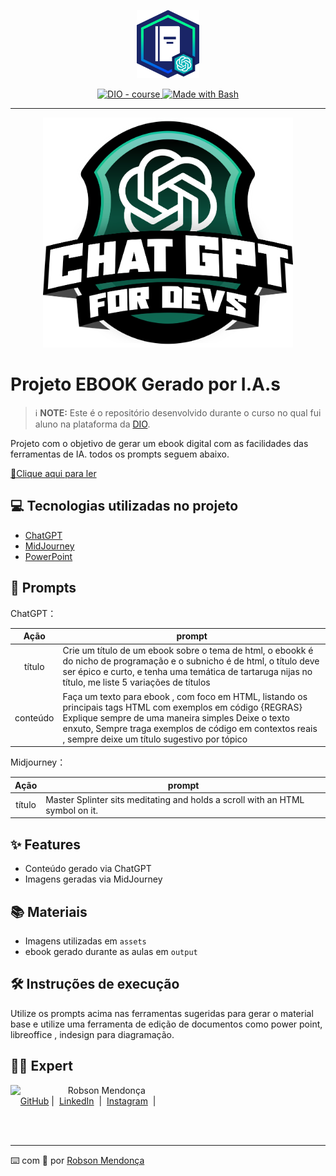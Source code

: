 <p align="center">
    <img width="100" src=".github/assets/banner.png">
</p>


<p align="center">
  <a href="https://www.dio.me/curso-chat-gpt-for-devs/AFNTB8OHHAR1"><img src="https://img.shields.io/badge/DIO-Course-28DA77?logo=youtube" alt="DIO - course">
  </a>
  <a href="https://www.gnu.org/software/bash/" title="Go to Bash homepage"><img src="https://img.shields.io/badge/Prompt-Project-blue?logo=gnu-bash&amp;logoColor=white" alt="Made with Bash">
  </a>
</p>

-------


<p align="center">
<img 
    src=".github/assets/chat_gpt_for_devs.png"
    width="400"  
/>
</p>

# Projeto EBOOK Gerado por I.A.s


 > ℹ️ **NOTE:** Este é o repositório desenvolvido durante o curso no qual fui aluno na plataforma da [DIO](hhttps://www.dio.me/sign-up?ref=EA5RTWNI81).

Projeto com o objetivo de gerar um ebook digital com as facilidades das ferramentas de IA. todos os prompts
seguem abaixo.

<a href="https://github.com/felipeAguiarCode/prompts-recipe-to-create-a-ebook/blob/main/output/ebook%20-%20css%20jedi%20output.pdf" title="View PDF now"> 📕Clique aqui para ler</a>

## 💻 Tecnologias utilizadas no projeto

- [ChatGPT](https://chat.openai.com/) 
- [MidJourney](https://www.midjourney.com/app/)
- [PowerPoint](https://www.microsoft.com/en/microsoft-365/powerpoint)

## 🧠 Prompts


ChatGPT：

|   Ação   | prompt                                                                                                                                                                                                                                                                         |
| :------: | ------------------------------------------------------------------------------------------------------------------------------------------------------------------------------------------------------------------------------------------------------------------------------ |
|  título  | Crie um título de um ebook sobre o tema de html, o ebookk é do nicho de programação e o subnicho é de html, o título deve ser épico e curto, e tenha uma temática de tartaruga nijas no título, me liste 5 variações de títulos                                                      |
| conteúdo | Faça um texto para ebook , com foco em HTML, listando os principais tags HTML com exemplos em código {REGRAS} Explique sempre de uma maneira simples Deixe o texto enxuto, Sempre traga exemplos de código em contextos reais , sempre deixe um título sugestivo por tópico |


Midjourney：

|  Ação  | prompt                                                                                 |
| :----: | -------------------------------------------------------------------------------------- |
| título | Master Splinter sits meditating and holds a scroll with an HTML symbol on it.

## ✨ Features

- Conteúdo gerado via ChatGPT
- Imagens geradas via MidJourney

## 📚 Materiais

- Imagens utilizadas em `assets`
- ebook gerado durante as aulas em `output`

## 🛠️ Instruções de execução

Utilize os prompts acima nas ferramentas sugeridas para gerar o material base e utilize uma ferramenta de edição de documentos como power point, libreoffice , indesign para diagramação.

## 👨‍💻 Expert

<p>
    <img 
      align=left 
      margin=10 
      width=80 
      src="https://avatars.githubusercontent.com/u/18629707?v=4"
    />
    <p>&nbsp&nbsp&nbspRobson Mendonça<br>
    &nbsp&nbsp&nbsp
    <a href="https://github.com/robsonamendonca">
    GitHub</a>&nbsp;|&nbsp;
    <a href="www.linkedin.com/in/
robsonamendonca">LinkedIn</a>
&nbsp;|&nbsp;
    <a href="https://www.instagram.com/robsonamendonca_/">
    Instagram</a>
&nbsp;|&nbsp;</p>
</p>
<br/><br/>
<p>

---

⌨️ com 💜 por [Robson Mendonça](https://github.com/robsonamendonca)